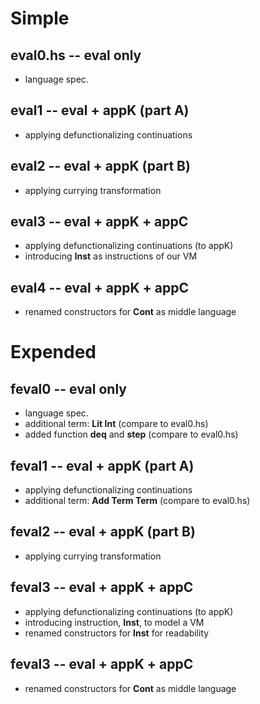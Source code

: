 # Simple

## eval0.hs -- eval only

  * language spec.

## eval1 -- eval + appK (part A)

  * applying defunctionalizing continuations

## eval2 -- eval + appK (part B)

  * applying currying transformation

## eval3 -- eval + appK + appC

  * applying defunctionalizing continuations (to appK)
  * introducing **Inst** as instructions of our VM

## eval4 -- eval + appK + appC

  * renamed constructors for **Cont** as middle language

# Expended

## feval0 -- eval only

  * language spec.
  * additional term: **Lit Int** (compare to eval0.hs)
  * added function **deq** and **step**  (compare to eval0.hs)

## feval1 -- eval + appK (part A)

  * applying defunctionalizing continuations
  * additional term: **Add Term Term**  (compare to eval0.hs)

## feval2 -- eval + appK (part B) 

  * applying currying transformation

## feval3 -- eval + appK + appC

  * applying defunctionalizing continuations (to appK)
  * introducing instruction, **Inst**, to model a VM
  * renamed constructors for **Inst** for readability 

## feval3 -- eval + appK + appC

  * renamed constructors for **Cont** as middle language
